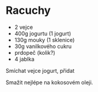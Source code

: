 # Racuchy

* 2 vejce
* 400g jogurtu (1 jogurt)
* 130g mouky (1 sklenice)
* 30g vanilkového cukru
* prdopeč (kolik?)
* 4 jablka

Smíchat vejce jogurt, přidat 

Smažit nejlépe na kokosovém oleji.
